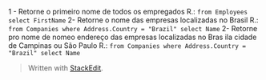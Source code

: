 
1 - Retorne o primeiro nome de todos os empregados
	R.: `from Employees select FirstName`
2- Retorne o nome das empresas localizadas no Brasil
	R.: `from Companies where Address.Country = "Brazil" select Name`
2- Retorne pro nome de  nomeo endereço das empresas localizadas no Bras
ila cidade de Campinas ou São Paulo
	R.: `from Companies where Address.Country = "Brazil" select Name`
> Written with [StackEdit](https://stackedit.io/).
<!--stackedit_data:
eyJoaXN0b3J5IjpbLTM0NzczMTk5MSwxODI5MzU4ODEzLC0xMz
M1NjAwNjEsLTEwNDc1NDkxNDgsMTU2MjY2MTY2MSw3MzA5OTgx
MTZdfQ==
-->